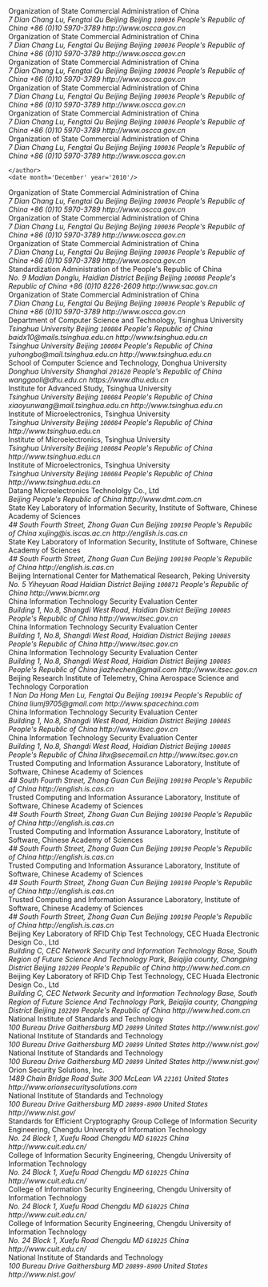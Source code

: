<reference anchor='SM2' target='http://www.oscca.gov.cn/UpFile/2010122214822692.pdf'>
  <front>
    <title>Public Key Cryptographic Algorithm SM2 Based on Elliptic Curves</title>
    <author>
      <organization>Organization of State Commercial Administration of China</organization>
      <address>
        <postal>
         <street>7 Dian Chang Lu, Fengtai Qu</street>
         <city>Beijing</city>
         <region>Beijing</region>
         <code>100036</code>
         <country>People's Republic of China</country>
        </postal>
        <phone>+86 (0)10 5970-3789</phone>
        <!--<email>contact@oscca.gov.cn</email>-->
        <uri>http://www.oscca.gov.cn</uri>
      </address>
    </author>
    <date month='December' year='2010'/>
  </front>
</reference>

<reference anchor='GMT-0003.1-2012' target='http://www.oscca.gov.cn/Column/Column_32.htm'>
<!-- <reference anchor='SM2-1' target='http://www.oscca.gov.cn/UpFile/2010122214822692.pdf'> -->
  <front>
    <title>GM/T 0003.1-2012: Public Key Cryptographic Algorithm SM2 Based on Elliptic Curves Part 1: General</title>
    <author>
      <organization>Organization of State Commercial Administration of China</organization>
      <address>
        <postal>
         <street>7 Dian Chang Lu, Fengtai Qu</street>
         <city>Beijing</city>
         <region>Beijing</region>
         <code>100036</code>
         <country>People's Republic of China</country>
        </postal>
        <phone>+86 (0)10 5970-3789</phone>
        <!--<email>contact@oscca.gov.cn</email>-->
        <uri>http://www.oscca.gov.cn</uri>
      </address>
    </author>
    <date day='21' month='March' year='2012'/>
  </front>
</reference>


<!-- <reference anchor='SM2-1' target='http://info.dacas.cn/sharedimages/ARTICLES/SMAlgorithms/SM2_1.pdf'> -->
<reference anchor='SM2-1' target='http://www.oscca.gov.cn/UpFile/2010122214822692.pdf'>
  <front>
  <!--GM/T 0003.1-2012-->
    <title>Public Key Cryptographic Algorithm SM2 Based on Elliptic Curves -- Part 1: General</title>
    <author>
      <organization>Organization of State Commercial Administration of China</organization>
      <address>
        <postal>
         <street>7 Dian Chang Lu, Fengtai Qu</street>
         <city>Beijing</city>
         <region>Beijing</region>
         <code>100036</code>
         <country>People's Republic of China</country>
        </postal>
        <phone>+86 (0)10 5970-3789</phone>
        <!--<email>contact@oscca.gov.cn</email>-->
        <uri>http://www.oscca.gov.cn</uri>
      </address>
    </author>
    <date month='December' year='2010'/>
  </front>
</reference>

<reference anchor='SM2-2' target='http://info.dacas.cn/sharedimages/ARTICLES/SMAlgorithms/SM2_2.pdf'>
<!--<reference anchor='SM2-2' target='http://www.oscca.gov.cn/UpFile/2010122214822692.pdf'>-->
  <front>
  <!--GM/T 0003.2-2012-->
    <title>Public Key Cryptographic Algorithm SM2 Based on Elliptic Curves -- Part 2: Digital Signature Algorithm</title>
    <author>
      <organization>Organization of State Commercial Administration of China</organization>
      <address>
        <postal>
         <street>7 Dian Chang Lu, Fengtai Qu</street>
         <city>Beijing</city>
         <region>Beijing</region>
         <code>100036</code>
         <country>People's Republic of China</country>
        </postal>
        <phone>+86 (0)10 5970-3789</phone>
        <!--<email>contact@oscca.gov.cn</email>-->
        <uri>http://www.oscca.gov.cn</uri>
      </address>
    </author>
    <date month='December' year='2010'/>
  </front>
</reference>

<!-- <reference anchor='SM2-3' target='http://info.dacas.cn/sharedimages/ARTICLES/SMAlgorithms/SM2_3.pdf'> -->
<reference anchor='SM2-3' target='http://www.oscca.gov.cn/UpFile/2010122214822692.pdf'>
  <front>
  <!--GM/T 0003.3-2012-->
    <title>Public Key Cryptographic Algorithm SM2 Based on Elliptic Curves -- Part 3: Key Exchange Protocol</title>
    <author>
      <organization>Organization of State Commercial Administration of China</organization>
      <address>
        <postal>
         <street>7 Dian Chang Lu, Fengtai Qu</street>
         <city>Beijing</city>
         <region>Beijing</region>
         <code>100036</code>
         <country>People's Republic of China</country>
        </postal>
        <phone>+86 (0)10 5970-3789</phone>
        <!--<email>contact@oscca.gov.cn</email>-->
        <uri>http://www.oscca.gov.cn</uri>
      </address>
    </author>
    <date month='December' year='2010'/>
  </front>
</reference>

<reference anchor='SM2-4' target='http://www.oscca.gov.cn/UpFile/2010122214822692.pdf'>
<!-- <reference anchor='SM2-4' target='http://info.dacas.cn/sharedimages/ARTICLES/SMAlgorithms/SM2_4.pdf'> -->
  <front>
  <!--GM/T 0003.4-2012-->
    <title>Public Key Cryptographic Algorithm SM2 Based on Elliptic Curves -- Part 4: Public Key Encryption Algorithm</title>
    <author>
      <organization>Organization of State Commercial Administration of China</organization>
      <address>
        <postal>
         <street>7 Dian Chang Lu, Fengtai Qu</street>
         <city>Beijing</city>
         <region>Beijing</region>
         <code>100036</code>
         <country>People's Republic of China</country>
        </postal>
        <phone>+86 (0)10 5970-3789</phone>
        <!--<email>contact@oscca.gov.cn</email>-->
        <uri>http://www.oscca.gov.cn</uri>
      </address>

    </author>
    <date month='December' year='2010'/>
  </front>
</reference>

<!-- <reference anchor='SM2-5' target='http://info.dacas.cn/sharedimages/ARTICLES/SMAlgorithms/SM2_5.pdf'> -->
<reference anchor='SM2-5' target='http://www.oscca.gov.cn/UpFile/2010122214836668.pdf'>
  <front>
    <!--<title>Public Key Cryptographic Algorithm SM2 Recommended Elliptic Curves Parameters</title>-->
    <title>Public Key Cryptographic Algorithm SM2 Based on Elliptic Curves -- Part 5: Parameter definitions</title>
    <author>
      <organization>Organization of State Commercial Administration of China</organization>
      <address>
        <postal>
         <street>7 Dian Chang Lu, Fengtai Qu</street>
         <city>Beijing</city>
         <region>Beijing</region>
         <code>100036</code>
         <country>People's Republic of China</country>
        </postal>
        <phone>+86 (0)10 5970-3789</phone>
        <!--<email>contact@oscca.gov.cn</email>-->
        <uri>http://www.oscca.gov.cn</uri>
      </address>
    </author>
    <date month='December' year='2010'/>
  </front>
</reference>

<reference anchor='SM3' target='http://www.oscca.gov.cn/UpFile/20101222141857786.pdf'>
<!-- <reference anchor='SM3' target='http://info.dacas.cn/sharedimages/ARTICLES/SMAlgorithms/SM3.pdf'> -->
  <front>
  <!--GM/T 0003.5-2012-->
    <title>SM3 Cryptographic Hash Algorithm</title>
    <author>
      <organization>Organization of State Commercial Administration of China</organization>
      <address>
        <postal>
         <street>7 Dian Chang Lu, Fengtai Qu</street>
         <city>Beijing</city>
         <region>Beijing</region>
         <code>100036</code>
         <country>People's Republic of China</country>
        </postal>
        <phone>+86 (0)10 5970-3789</phone>
        <!--<email>contact@oscca.gov.cn</email>-->
        <uri>http://www.oscca.gov.cn</uri>
      </address>
    </author>
    <date month='December' year='2010'/>
  </front>
</reference>

<reference anchor='SM4' target='http://www.oscca.gov.cn/UpFile/200621016423197990.pdf'>
<!-- <reference anchor='SM4' target='http://info.dacas.cn/sharedimages/ARTICLES/SMAlgorithms/SM4.pdf'> -->
  <front>
    <title>SM4 block cipher algorithm</title>
    <author>
      <organization>Organization of State Commercial Administration of China</organization>
      <address>
        <postal>
         <street>7 Dian Chang Lu, Fengtai Qu</street>
         <city>Beijing</city>
         <region>Beijing</region>
         <code>100036</code>
         <country>People's Republic of China</country>
        </postal>
        <phone>+86 (0)10 5970-3789</phone>
        <!--<email>contact@oscca.gov.cn</email>-->
        <uri>http://www.oscca.gov.cn</uri>
      </address>
    </author>
    <date month='December' year='2010'/>
  </front>
</reference>

<reference anchor='GB15629.11-2003' target='http://www.gb688.cn/bzgk/gb/newGbInfo?hcno=74B9DD11287E72408C19C4D3A360D1BD'>
  <front>
    <title>Information technology -- Telecommunications and information exchange between systems -- Local and metropolitan area networks -- Specific requirements -- Part 11: Wireless LAN Medium Access Control (MAC) and Physical Layer (PHY) Specifications</title>
    <author>
      <organization>Standardization Administration of the People's Republic of China</organization>
      <address>
        <postal>
         <street>No. 9 Madian Donglu, Haidian District</street>
         <city>Beijing</city>
         <region>Beijing</region>
         <code>100088</code>
         <country>People's Republic of China</country>
        </postal>
        <phone>+86 (0)10 8226-2609</phone>
        <!--<email>contact@oscca.gov.cn</email>-->
        <uri>http://www.sac.gov.cn</uri>
      </address>
    </author>
    <date day='12' month='May' year='2003'/>
  </front>
</reference>


<reference anchor='OSCCA' target='http://www.oscca.gov.cn'>
  <front>
    <title>Organization of State Commercial Administration of China</title>
    <author>
      <organization>Organization of State Commercial Administration of China</organization>
      <address>
        <postal>
         <street>7 Dian Chang Lu, Fengtai Qu</street>
         <city>Beijing</city>
         <region>Beijing</region>
         <code>100036</code>
         <country>People's Republic of China</country>
        </postal>
        <phone>+86 (0)10 5970-3789</phone>
        <!--<email>contact@oscca.gov.cn</email>-->
        <uri>http://www.oscca.gov.cn</uri>
      </address>
    </author>
    <date month='May' year='2017'/>
  </front>
</reference>

<!--SM 3 References-->
<!--https://www.rsaconference.com/writable/presentations/file_upload/cryp-r31.pdf-->
<!--https://online.tugraz.at/tug_online/voe_main2.getvolltext?pCurrPk=67214-->
<!--https://pdfs.semanticscholar.org/1a01/eed95fc8d2de92e5b52c2856a76be5b3afa4.pdf-->

<reference anchor='SM3-Boomerang' target='https://doi.org/10.1049/iet-ifs.2013.0380'>
  <front>
    <title>Improved Boomerang Attacks on Round-Reduced SM3 and Keyed Permutation of BLAKE-256</title>
      <!--IET Information Security ( Volume: 9, Issue: 3, 5 2015 )-->
    <author initials="D." surname="Bai" fullname="Dongxia Bai">
      <organization>Department of Computer Science and Technology, Tsinghua University</organization>
      <address>
        <postal>
          <street>Tsinghua University</street>
          <city>Beijing</city>
          <code>100084</code>
          <country>People's Republic of China</country>
        </postal>
        <email>baidx10@mails.tsinghua.edu.cn</email>
        <uri>http://www.tsinghua.edu.cn</uri>
      </address>
    </author>
    <author initials="H." surname="Yu" fullname="Hongbo Yu">
      <address>
        <postal>
          <street>Tsinghua University</street>
          <city>Beijing</city>
          <code>100084</code>
          <country>People's Republic of China</country>
        </postal>
        <email>yuhongbo@mail.tsinghua.edu.cn</email>
        <uri>http://www.tsinghua.edu.cn</uri>
      </address>
    </author>
    <author initials="G." surname="Wang" fullname="Gaoli Wang">
      <organization>School of Computer Science and Technology, Donghua University</organization>
      <address>
        <postal>
         <street>Donghua University</street>
         <city>Shanghai</city>
         <!--<region>CA</region>-->
         <code>201620</code>
         <country>People's Republic of China</country>
        </postal>
        <email>wanggaoli@dhu.edu.cn</email>
        <uri>https://www.dhu.edu.cn</uri>
      </address>
    </author>
    <author initials="X." surname="Wang" fullname="Xiaoyun Wang">
      <organization>Institute for Advanced Study, Tsinghua University</organization>
      <address>
        <postal>
          <street>Tsinghua University</street>
          <city>Beijing</city>
          <code>100084</code>
          <country>People's Republic of China</country>
        </postal>
        <email>xiaoyunwang@mail.tsinghua.edu.cn</email>
        <uri>http://www.tsinghua.edu.cn</uri>
      </address>
    </author>
    <date day='16' month='April' year='2015'/>
  </front>
</reference>


<reference anchor='SM2-Template' target='https://doi.org/10.1109/CIS.2014.66'>
  <front>
    <title>A Novel Template Attack on wNAF Algorithm of ECC</title>
<!--2014 Tenth International Conference on Computational Intelligence and Security, Kunming, 2014, pp. 671-675.-->
    <author initials="Z." surname="Zhang" fullname="Zhenbin Zhang">
      <organization>Institute of Microelectronics, Tsinghua University</organization>
      <address>
        <postal>
          <street>Tsinghua University</street>
          <city>Beijing</city>
          <code>100084</code>
          <country>People's Republic of China</country>
        </postal>
        <uri>http://www.tsinghua.edu.cn</uri>
      </address>
    </author>
    <author initials="L." surname="Wu" fullname="Liji Wu">
      <organization>Institute of Microelectronics, Tsinghua University</organization>
      <address>
        <postal>
          <street>Tsinghua University</street>
          <city>Beijing</city>
          <code>100084</code>
          <country>People's Republic of China</country>
        </postal>
        <uri>http://www.tsinghua.edu.cn</uri>
      </address>
    </author>
    <author initials="Z." surname="Mu" fullname="Zhaoli Mu">
      <organization>Institute of Microelectronics, Tsinghua University</organization>
      <address>
        <postal>
          <street>Tsinghua University</street>
          <city>Beijing</city>
          <code>100084</code>
          <country>People's Republic of China</country>
        </postal>
        <uri>http://www.tsinghua.edu.cn</uri>
      </address>
    </author>
    <author initials="X." surname="Zhang" fullname="Xiangmin Zhang">
      <organization>Datang Microelectronics Technololgy Co., Ltd</organization>
      <address>
        <postal>
          <city>Beijing</city>
          <country>People's Republic of China</country>
        </postal>
        <uri>http://www.dmt.com.cn</uri>
      </address>
    </author>
    <date month='November' year='2014'/>
  </front>
</reference>

<reference anchor='SM2-KEP-Comments' target='https://dx.doi.org/10.1007/978-3-642-25513-7_12'>
  <front>
    <title>Comments on the SM2 Key Exchange Protocol</title>
<!--bookTitle="Cryptology and Network Security: 10th International Conference, CANS 2011, Sanya, China, December 10-12, 2011. Proceedings",-->
    <author initials="X." surname="Xu" fullname="Jing Xu">
      <organization>State Key Laboratory of Information Security, Institute of Software, Chinese Academy of Sciences</organization>
      <address>
        <postal>
          <street>4# South Fourth Street, Zhong Guan Cun</street>
          <city>Beijing</city>
          <code>100190</code>
          <country>People's Republic of China</country>
        </postal>
        <email>xujing@is.iscas.ac.cn</email>
        <uri>http://english.is.cas.cn</uri>
      </address>
    </author>
    <author initials="D." surname="Feng" fullname="Dengguo Feng">
      <organization>State Key Laboratory of Information Security, Institute of Software, Chinese Academy of Sciences</organization>
      <address>
        <postal>
          <street>4# South Fourth Street, Zhong Guan Cun</street>
          <city>Beijing</city>
          <code>100190</code>
          <country>People's Republic of China</country>
        </postal>
        <uri>http://english.is.cas.cn</uri>
      </address>
    </author>
    <date day='10' month='December' year='2011'/>
  </front>
</reference>

<reference anchor='SM2-DSA-Nonces' target='https://dx.doi.org/10.1007/978-3-319-12087-4_22'>
  <front>
    <title>Partially Known Nonces and Fault Injection Attacks on SM2 Signature Algorithm</title>
<!--Information Security and Cryptology: 9th International Conference, Inscrypt 2013, Guangzhou, China, November 27-30, 2013, Revised Selected Papers-->
    <author initials="M." surname="Liu" fullname="Mingjie Liu">
      <organization>Beijing International Center for Mathematical Research, Peking University</organization>
      <address>
        <postal>
          <street>No. 5 Yiheyuan Road Haidian District</street>
          <city>Beijing</city>
          <code>100871</code>
          <country>People's Republic of China</country>
        </postal>
        <uri>http://www.bicmr.org</uri>
      </address>
    </author>
    <author initials="J." surname="Chen" fullname="Jiazhe Chen">
      <organization>China Information Technology Security Evaluation Center</organization>
      <address>
        <postal>
          <street>Building 1, No.8, Shangdi West Road, Haidian District</street>
          <city>Beijing</city>
          <code>100085</code>
          <country>People's Republic of China</country>
        </postal>
        <uri>http://www.itsec.gov.cn</uri>
      </address>
    </author>
    <author initials="H." surname="Li" fullname="Hexin Li">
      <organization>China Information Technology Security Evaluation Center</organization>
      <address>
        <postal>
          <street>Building 1, No.8, Shangdi West Road, Haidian District</street>
          <city>Beijing</city>
          <code>100085</code>
          <country>People's Republic of China</country>
        </postal>
        <uri>http://www.itsec.gov.cn</uri>
      </address>
    </author>
    <date day='27' month='November' year='2013'/>
  </front>
</reference>


<reference anchor='SM2-DSA-Nonces2' target='https://doi.acm.org/10.1145/2714576.2714587'>
  <front>
    <title>Mind Your Nonces Moving: Template-Based Partially-Sharing Nonces Attack on SM2 Digital Signature Algorithm</title>
<!--Proceedings of the 10th ACM Symposium on Information, Computer and Communications Security (ASIA CCS '15)-->
    <author initials="J." surname="Chen" fullname="Jiazhe Chen">
      <organization>China Information Technology Security Evaluation Center</organization>
      <address>
        <postal>
          <street>Building 1, No.8, Shangdi West Road, Haidian District</street>
          <city>Beijing</city>
          <code>100085</code>
          <country>People's Republic of China</country>
        </postal>
        <email>jiazhechen@gmail.com</email>
        <uri>http://www.itsec.gov.cn</uri>
      </address>
    </author>
    <author initials="M." surname="Liu" fullname="Mingjie Liu">
      <organization>Beijing Research Institute of Telemetry, China Aerospace Science and Technology Corporation</organization>
      <address>
        <postal>
          <street>1 Nan Da Hong Men Lu, Fengtai Qu</street>
          <city>Beijing</city>
          <code>100194</code>
          <country>People's Republic of China</country>
        </postal>
        <email>liumj9705@gmail.com</email>
        <uri>http://www.spacechina.com</uri>
      </address>
    </author>
    <author initials="H." surname="Shi" fullname="Hongsong Shi">
      <organization>China Information Technology Security Evaluation Center</organization>
      <address>
        <postal>
          <street>Building 1, No.8, Shangdi West Road, Haidian District</street>
          <city>Beijing</city>
          <code>100085</code>
          <country>People's Republic of China</country>
        </postal>
        <uri>http://www.itsec.gov.cn</uri>
        <!--<email>unknown</email>-->
      </address>
    </author>
    <author initials="H." surname="Li" fullname="Hexin Li">
      <organization>China Information Technology Security Evaluation Center</organization>
      <address>
        <postal>
          <street>Building 1, No.8, Shangdi West Road, Haidian District</street>
          <city>Beijing</city>
          <code>100085</code>
          <country>People's Republic of China</country>
        </postal>
        <email>lihx@secemail.cn</email>
        <uri>http://www.itsec.gov.cn</uri>
      </address>
    </author>
    <date day='27' month='November' year='2015'/>
  </front>
</reference>



<reference anchor='SM2-DSA-Lattice' target='https://doi.org/10.1007/978-3-319-29814-6_6'>
  <front>
    <title>Practical Lattice-Based Fault Attack and Countermeasure on SM2 Signature Algorithm</title>
<!--Information and Communications Security. ICICS 2015. Lecture Notes in Computer Science, vol 9543. Springer, Cham-->
    <author initials="W." surname="Cao" fullname="Weiqiong Cao">
      <organization>Trusted Computing and Information Assurance Laboratory, Institute of Software, Chinese Academy of Sciences</organization>
      <address>
        <postal>
          <street>4# South Fourth Street, Zhong Guan Cun</street>
          <city>Beijing</city>
          <code>100190</code>
          <country>People's Republic of China</country>
        </postal>
        <uri>http://english.is.cas.cn</uri>
      </address>
    </author>
    <author initials="J." surname="Feng" fullname="Jingyi Feng">
      <organization>Trusted Computing and Information Assurance Laboratory, Institute of Software, Chinese Academy of Sciences</organization>
      <address>
        <postal>
          <street>4# South Fourth Street, Zhong Guan Cun</street>
          <city>Beijing</city>
          <code>100190</code>
          <country>People's Republic of China</country>
        </postal>
        <uri>http://english.is.cas.cn</uri>
      </address>
    </author>
    <author initials="S." surname="Zhu" fullname="Shaofeng Zhu">
      <organization>Trusted Computing and Information Assurance Laboratory, Institute of Software, Chinese Academy of Sciences</organization>
      <address>
        <postal>
          <street>4# South Fourth Street, Zhong Guan Cun</street>
          <city>Beijing</city>
          <code>100190</code>
          <country>People's Republic of China</country>
        </postal>
        <uri>http://english.is.cas.cn</uri>
      </address>
    </author>
    <author initials="H." surname="Chen" fullname="Hua Chen">
      <organization>Trusted Computing and Information Assurance Laboratory, Institute of Software, Chinese Academy of Sciences</organization>
      <address>
        <postal>
          <street>4# South Fourth Street, Zhong Guan Cun</street>
          <city>Beijing</city>
          <code>100190</code>
          <country>People's Republic of China</country>
        </postal>
        <uri>http://english.is.cas.cn</uri>
      </address>
    </author>
    <author initials="W." surname="Wu" fullname="Wenling Wu">
      <organization>Trusted Computing and Information Assurance Laboratory, Institute of Software, Chinese Academy of Sciences</organization>
      <address>
        <postal>
          <street>4# South Fourth Street, Zhong Guan Cun</street>
          <city>Beijing</city>
          <code>100190</code>
          <country>People's Republic of China</country>
        </postal>
        <uri>http://english.is.cas.cn</uri>
      </address>
    </author>
    <author initials="X." surname="Han" fullname="Xucang Han">
      <organization>Beijing Key Laboratory of RFID Chip Test Technology, CEC Huada Electronic Design Co., Ltd</organization>
      <address>
        <postal>
          <street>Building C, CEC Network Security and Information Technology Base, South Region of Future Science And Technology Park, Beiqijia county, Changping District</street>
          <city>Beijing</city>
          <code>102209</code>
          <country>People's Republic of China</country>
        </postal>
        <uri>http://www.hed.com.cn</uri>
      </address>
    </author>
    <author initials="X." surname="Zheng" fullname="Xiaoguang Zheng">
      <organization>Beijing Key Laboratory of RFID Chip Test Technology, CEC Huada Electronic Design Co., Ltd</organization>
      <address>
        <postal>
          <street>Building C, CEC Network Security and Information Technology Base, South Region of Future Science And Technology Park, Beiqijia county, Changping District</street>
          <city>Beijing</city>
          <code>102209</code>
          <country>People's Republic of China</country>
        </postal>
        <uri>http://www.hed.com.cn</uri>
      </address>
    </author>
    <date month='November' year='2016'/>
  </front>
</reference>

<reference anchor='NIST.SP.800-56Ar2' target='http://dx.doi.org/10.6028/NIST.SP.800-56Ar2'>
  <front>
    <title>SP 800-56Ar2 Recommendation for Pair-Wise Key Establishment Schemes Using Discrete Logarithm Cryptography</title>
    <author initials="B." surname="Barker" fullname="Elaine B. Barker">
      <organization>National Institute of Standards and Technology</organization>
      <address>
        <postal>
          <street>100 Bureau Drive</street>
          <city>Gaithersburg</city>
          <region>MD</region>
          <code>20899</code>
          <country>United States</country>
        </postal>
        <uri>http://www.nist.gov/</uri>
      </address>
    </author>
    <author initials="L." surname="Chen" fullname="Lily Chen">
      <organization>National Institute of Standards and Technology</organization>
      <address>
        <postal>
          <street>100 Bureau Drive</street>
          <city>Gaithersburg</city>
          <region>MD</region>
          <code>20899</code>
          <country>United States</country>
        </postal>
        <uri>http://www.nist.gov/</uri>
      </address>
    </author>
    <author initials="A." surname="Roginsky" fullname="Allen Roginsky">
      <organization>National Institute of Standards and Technology</organization>
      <address>
        <postal>
          <street>100 Bureau Drive</street>
          <city>Gaithersburg</city>
          <region>MD</region>
          <code>20899</code>
          <country>United States</country>
        </postal>
        <uri>http://www.nist.gov/</uri>
      </address>
    </author>
    <author initials="M." surname="Smid" fullname="Miles Smid">
      <organization>Orion Security Solutions, Inc.</organization>
      <address>
        <postal>
          <street>1489 Chain Bridge Road</street>
          <street>Suite 300</street>
          <city>McLean</city>
          <region>VA</region>
          <code>22101</code>
          <country>United States</country>
        </postal>
        <uri>http://www.orionsecuritysolutions.com</uri>
      </address>
    </author>
    <date month='May' year='2013'/>
  </front>
</reference>

<reference anchor='NIST.FIPS.180-4' target='http://dx.doi.org/10.6028/NIST.FIPS.180-4'>
  <front>
    <title>FIPS 180-4 Secure Hash Standard (SHS)</title>
    <author>
      <organization>National Institute of Standards and Technology</organization>
      <address>
        <postal>
          <street>100 Bureau Drive</street>
          <city>Gaithersburg</city>
          <region>MD</region>
          <code>20899-8900</code>
          <country>United States</country>
        </postal>
        <uri>http://www.nist.gov/</uri>
      </address>
    </author>
    <date month='August' year='2015'/>
  </front>
</reference>

<reference anchor='SEC1' target='http://www.secg.org/SEC1-Ver-1.0.pdf'>
  <front>
    <title>SEC 1: Elliptic Curve Cryptography</title>
    <author>
      <organization>Standards for Efficient Cryptography Group</organization>
    </author>
    <date month='September' year='2010'/>
  </front>
</reference>

<reference anchor='SM4-Power' target='http://dx.doi.org/10.6028/NIST.FIPS.180-4'>
  <front>
    <!-- Journal on Communications Vol. 36 No 10. -->
    <title>Improved chosen-plaintext power analysis attack against SM4 at the round-output</title>
    <author initials="Z." surname="Du" fullname="Zhi-bo Du">
      <organization>College of Information Security Engineering, Chengdu University of Information Technology</organization>
      <address>
        <postal>
          <street>No. 24 Block 1, Xuefu Road</street>
          <city>Chengdu</city>
          <region>MD</region>
          <code>610225</code>
          <country>China</country>
        </postal>
        <uri>http://www.cuit.edu.cn/</uri>
      </address>
    </author>
    <author initials="Z." surname="Wu" fullname="Zhen Wu">
      <organization>College of Information Security Engineering, Chengdu University of Information Technology</organization>
      <address>
        <postal>
          <street>No. 24 Block 1, Xuefu Road</street>
          <city>Chengdu</city>
          <region>MD</region>
          <code>610225</code>
          <country>China</country>
        </postal>
        <uri>http://www.cuit.edu.cn/</uri>
      </address>
    </author>
    <author initials="M." surname="Wang" fullname="Min Wang">
      <organization>College of Information Security Engineering, Chengdu University of Information Technology</organization>
      <address>
        <postal>
          <street>No. 24 Block 1, Xuefu Road</street>
          <city>Chengdu</city>
          <region>MD</region>
          <code>610225</code>
          <country>China</country>
        </postal>
        <uri>http://www.cuit.edu.cn/</uri>
      </address>
    </author>
    <author initials="J." surname="Rao" fullname="Jin-tao Rao">
      <organization>College of Information Security Engineering, Chengdu University of Information Technology</organization>
      <address>
        <postal>
          <street>No. 24 Block 1, Xuefu Road</street>
          <city>Chengdu</city>
          <region>MD</region>
          <code>610225</code>
          <country>China</country>
        </postal>
        <uri>http://www.cuit.edu.cn/</uri>
      </address>
    </author>
    <date month='October' year='2015'/>
  </front>
</reference>

<reference anchor='NIST.FIPS.197' target='https://doi.org/10.6028/NIST.FIPS.197'>
  <front>
    <title>FIPS 197 Advanced Encryption Standard (AES)</title>
    <author>
      <organization>National Institute of Standards and Technology</organization>
      <address>
        <postal>
          <street>100 Bureau Drive</street>
          <city>Gaithersburg</city>
          <region>MD</region>
          <code>20899-8900</code>
          <country>United States</country>
        </postal>
        <uri>http://www.nist.gov/</uri>
      </address>
    </author>
    <date month='November' year='2001'/>
  </front>
</reference>
